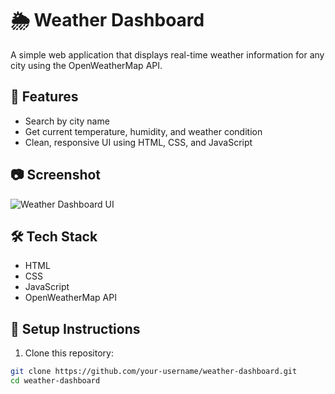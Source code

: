 # 🌦 Weather Dashboard

A simple web application that displays real-time weather information for any city using the OpenWeatherMap API.

## 🚀 Features

- Search by city name
- Get current temperature, humidity, and weather condition
- Clean, responsive UI using HTML, CSS, and JavaScript

## 📷 Screenshot

![Weather Dashboard UI](https://via.placeholder.com/600x300.png?text=Weather+Dashboard+Preview)

## 🛠️ Tech Stack

- HTML
- CSS
- JavaScript
- OpenWeatherMap API

## 🔑 Setup Instructions

1. Clone this repository:

```bash
git clone https://github.com/your-username/weather-dashboard.git
cd weather-dashboard
